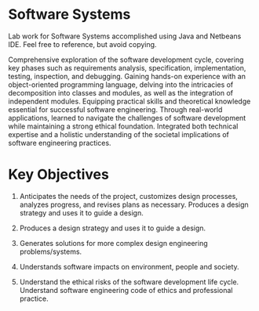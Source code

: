 # Software Systems
Lab work for Software Systems accomplished using Java and Netbeans IDE. Feel free to reference, but avoid copying.

Comprehensive exploration of the software development cycle, covering key phases such as requirements analysis, specification, implementation, testing, inspection, and debugging. Gaining hands-on experience with an object-oriented programming language, delving into the intricacies of decomposition into classes and modules, as well as the integration of independent modules. Equipping practical skills and theoretical knowledge essential for successful software engineering. Through real-world applications, learned to navigate the challenges of software development while maintaining a strong ethical foundation. Integrated both technical expertise and a holistic understanding of the societal implications of software engineering practices.

# Key Objectives
1. Anticipates the needs of the project, customizes design processes, analyzes progress, and
   revises plans as necessary. Produces a design strategy and uses it to guide a design.

2. Produces a design strategy and uses it to guide a design.
   
3. Generates solutions for more complex design engineering problems/systems.
   
4. Understands software impacts on environment, people and society.

5. Understand the ethical risks of the software development life cycle. Understand software
   engineering code of ethics and professional practice.
